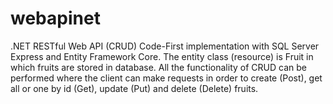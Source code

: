 # webapinet
.NET RESTful Web API (CRUD)
Code-First implementation with SQL Server Express and Entity Framework Core.
The entity class (resource) is Fruit in which fruits are stored in database.
All the functionality of CRUD can be performed where the client can make requests in order to create (Post), get all or one by id (Get), update (Put) and delete (Delete) fruits.
